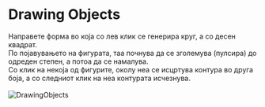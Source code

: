 # Drawing Objects

Направете форма во која со лев клик се генерира круг, а со десен квадрат.<br>
По појавувањето на фигурата, таа почнува да се зголемува (пулсира) до одреден степен, а потоа да се намалува.<br>
Со клик на некоја од фигурите, околу неа се исцртува контура во друга боја, а со следниот клик на неа контурата исчезнува.<br><br>
![DrawingObjects](https://github.com/user-attachments/assets/68c0b8c5-3e3d-4aee-94d8-d8db881dc9b8)

